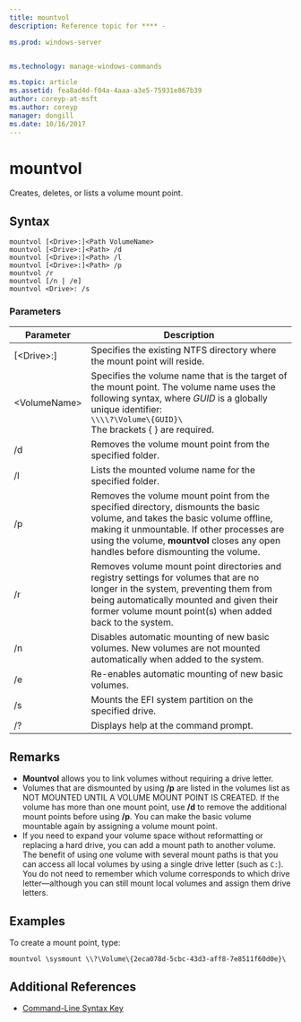 ```yaml
---
title: mountvol
description: Reference topic for **** - 

ms.prod: windows-server


ms.technology: manage-windows-commands

ms.topic: article
ms.assetid: fea8ad4d-f04a-4aaa-a3e5-75931e867b39
author: coreyp-at-msft
ms.author: coreyp
manager: dongill
ms.date: 10/16/2017
---
```


# mountvol



Creates, deletes, or lists a volume mount point.

## Syntax

```
mountvol [<Drive>:]<Path VolumeName>
mountvol [<Drive>:]<Path> /d
mountvol [<Drive>:]<Path> /l
mountvol [<Drive>:]<Path> /p
mountvol /r
mountvol [/n | /e]
mountvol <Drive>: /s
```

### Parameters

|Parameter|Description|
|---------|-----------|
|[\<Drive>:]<Path>|Specifies the existing NTFS directory where the mount point will reside.|
|\<VolumeName>|Specifies the volume name that is the target of the mount point. The volume name uses the following syntax, where *GUID* is a globally unique identifier:</br>`\\\\?\Volume\{GUID}\`</br>The brackets { } are required.|
|/d|Removes the volume mount point from the specified folder.|
|/l|Lists the mounted volume name for the specified folder.|
|/p|Removes the volume mount point from the specified directory, dismounts the basic volume, and takes the basic volume offline, making it unmountable. If other processes are using the volume, **mountvol** closes any open handles before dismounting the volume.|
|/r|Removes volume mount point directories and registry settings for volumes that are no longer in the system, preventing them from being automatically mounted and given their former volume mount point(s) when added back to the system.|
|/n|Disables automatic mounting of new basic volumes. New volumes are not mounted automatically when added to the system.|
|/e|Re-enables automatic mounting of new basic volumes.|
|/s|Mounts the EFI system partition on the specified drive.|
|/?|Displays help at the command prompt.|

## Remarks

-   **Mountvol** allows you to link volumes without requiring a drive letter.
-   Volumes that are dismounted by using **/p** are listed in the volumes list as NOT MOUNTED UNTIL A VOLUME MOUNT POINT IS CREATED. If the volume has more than one mount point, use **/d** to remove the additional mount points before using **/p**. You can make the basic volume mountable again by assigning a volume mount point.
-   If you need to expand your volume space without reformatting or replacing a hard drive, you can add a mount path to another volume. The benefit of using one volume with several mount paths is that you can access all local volumes by using a single drive letter (such as `C:`). You do not need to remember which volume corresponds to which drive letter—although you can still mount local volumes and assign them drive letters.

## Examples

To create a mount point, type:
```
mountvol \sysmount \\?\Volume\{2eca078d-5cbc-43d3-aff8-7e8511f60d0e}\
```

## Additional References

- [Command-Line Syntax Key](command-line-syntax-key.md)
